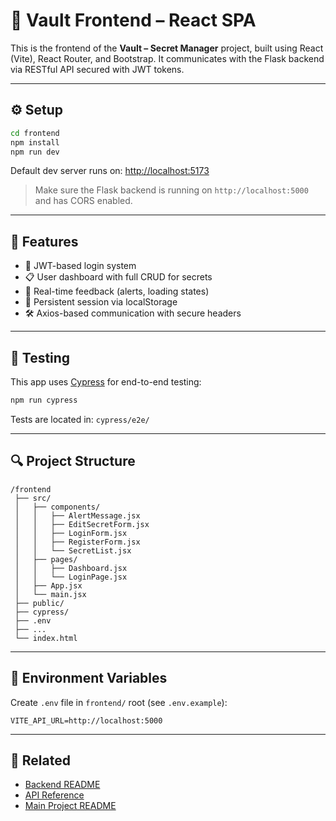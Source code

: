 # 🎨 Vault Frontend – React SPA

This is the frontend of the **Vault – Secret Manager** project, built using React (Vite), React Router, and Bootstrap. It communicates with the Flask backend via RESTful API secured with JWT tokens.

---

## ⚙️ Setup

```bash
cd frontend
npm install
npm run dev
```

Default dev server runs on: [http://localhost:5173](http://localhost:5173)

> Make sure the Flask backend is running on `http://localhost:5000` and has CORS enabled.

---

## 🧯 Features

-   🔑 JWT-based login system
-   📋 User dashboard with full CRUD for secrets
-   💬 Real-time feedback (alerts, loading states)
-   📆 Persistent session via localStorage
-   🛠️ Axios-based communication with secure headers

---

## 🦪 Testing

This app uses [Cypress](https://www.cypress.io/) for end-to-end testing:

```bash
npm run cypress
```

Tests are located in: `cypress/e2e/`

---

## 🔍 Project Structure

```
/frontend
 ├── src/
 │   ├── components/
 │   │   ├── AlertMessage.jsx
 │   │   ├── EditSecretForm.jsx
 │   │   ├── LoginForm.jsx
 │   │   ├── RegisterForm.jsx
 │   │   └── SecretList.jsx
 │   ├── pages/
 │   │   ├── Dashboard.jsx
 │   │   └── LoginPage.jsx
 │   ├── App.jsx
 │   └── main.jsx
 ├── public/
 ├── cypress/
 ├── .env
 ├── ...
 └── index.html
```

---

## 🧠 Environment Variables

Create `.env` file in `frontend/` root (see `.env.example`):

```env
VITE_API_URL=http://localhost:5000
```

---

## 🔗 Related

-   [Backend README](../backend/README.md)
-   [API Reference](../docs/API.md)
-   [Main Project README](../README.md)
